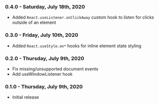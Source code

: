 ### 0.4.0 - Saturday, July 18th, 2020
* Added `React.useListener.onClickAway` custom hook to listen for clicks outside of an element

### 0.3.0 - Friday, July 10th, 2020
* Added `React.useStyle.on*` hooks for inline element state styling

### 0.2.0 - Thursday, July 9th, 2020
* Fix missing/unsupported document events
* Add useWindowListener hook

### 0.1.0 - Thursday, July 9th, 2020
* Initial release
